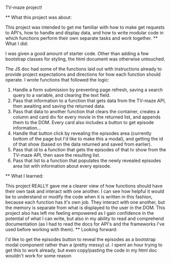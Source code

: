 TV-maze project! 


**
What this project was about: 

This project was intended to get me familiar with how to make get requests to API's, how to handle and display data, 
and how to write modular code in which functions perform their own separate tasks and work together. 
** 
What I did: 

I was given a good amount of starter code. Other than adding a few bootstrap classes for styling, the html document was
otherwise untouched. 

The JS doc had some of the functions laid out with instructions already to provide project expectations and directions for 
how each function should operate. I wrote functions that followed the logic: 
1. Handle a form submission by preventing page refresh, saving a search query to a variable, and clearing the text field.
2. Pass that information to a function that gets data from the TV-maze API, then awaiting and saving the returned data.  
3. Pass that data to another function that clears the container, creates a column and card div for every movie in the returned
list, and appends them to the DOM. Every card also includes a button to get episode information...
4. Handle that button click by revealing the episodes area (currently bottom of the page but I'd like to make this a modal),
and getting the id of that show (based on the data returned and saved from earlier). 
5. Pass that id to a function that gets the episodes of that tv show from the TV-maze API, then save the resulting list. 
6. Pass that list to a function that populates the newly revealed episodes area list with information about every episode.  

**
What I learned:

This project REALLY gave me a clearer view of how functions should have their own task and interact with one another. 
I can see how helpful it would be to understand or modify the code when it is written in this fashion, because each function has 
it's own job. They interact with one another, but the memory is separate from what is displayed to the user in the DOM.
This project also has left me feeling empowered as I gain confidence in the potential of what I can write, but also in my 
ability to read and comprehend documentation (as I had to read the docs for API's and the frameworks I've used before 
working with them).
**
Looking forward: 

I'd like to get the episodes button to reveal the episodes as a bootstrap modal component rather than a (pretty messy) ul. 
I spent an hour trying to get this to work already, but even copy/pasting the code in my html doc wouldn't work for some reason

